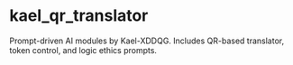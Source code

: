 # kael_qr_translator
Prompt-driven AI modules by Kael-XDDQG. Includes QR-based translator, token control, and logic ethics prompts.
